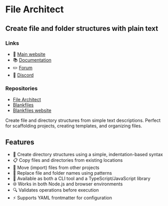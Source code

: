 # File Architect

## Create file and folder structures with plain text

### Links

- 🚀 [Main website](https://filearchitect.com)
- 📚 [Documentation](https://filearchitect.com/docs)
- ✏️ [Forum](https://filearchitect.userjot.com/)
- 💬 [Discord](https://discord.gg/H7DEkuAV)

### Repositories

- [File Architect](https://github.com/filearchitect/filearchitect)
- [Blankfiles](https://github.com/filearchitect/blank-files)
- [Blankfiles website](https://github.com/filearchitect/blankfiles-website)

Create file and directory structures from simple text descriptions. Perfect for scaffolding projects, creating templates, and organizing files.

## Features

- 📁 Create directory structures using a simple, indentation-based syntax
- 📋 Copy files and directories from existing locations
- 🔄 Move (import) files from other projects
- 🔧 Replace file and folder names using patterns
- 🚀 Available as both a CLI tool and a TypeScript/JavaScript library
- 🌐 Works in both Node.js and browser environments
- 🔍 Validates operations before execution
- ⚡ Supports YAML frontmatter for configuration
